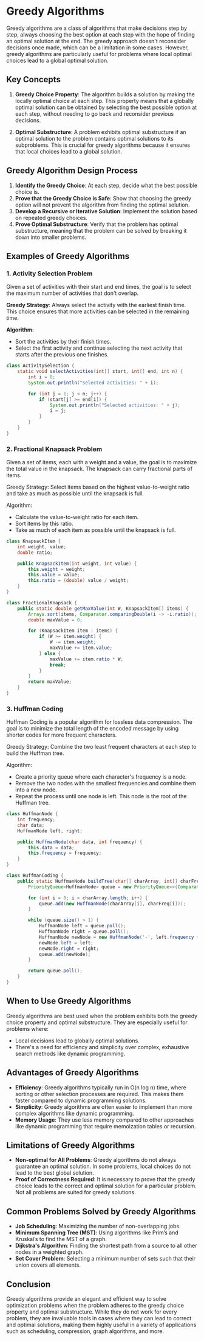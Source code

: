 # Greedy Algorithms

Greedy algorithms are a class of algorithms that make decisions step by step, always choosing the best option at each step with the hope of finding an optimal solution at the end. The greedy approach doesn't reconsider decisions once made, which can be a limitation in some cases. However, greedy algorithms are particularly useful for problems where local optimal choices lead to a global optimal solution.

## Key Concepts

1. **Greedy Choice Property**: The algorithm builds a solution by making the locally optimal choice at each step. This property means that a globally optimal solution can be obtained by selecting the best possible option at each step, without needing to go back and reconsider previous decisions.

2. **Optimal Substructure**: A problem exhibits optimal substructure if an optimal solution to the problem contains optimal solutions to its subproblems. This is crucial for greedy algorithms because it ensures that local choices lead to a global solution.

## Greedy Algorithm Design Process

1. **Identify the Greedy Choice**: At each step, decide what the best possible choice is.
2. **Prove that the Greedy Choice is Safe**: Show that choosing the greedy option will not prevent the algorithm from finding the optimal solution.
3. **Develop a Recursive or Iterative Solution**: Implement the solution based on repeated greedy choices.
4. **Prove Optimal Substructure**: Verify that the problem has optimal substructure, meaning that the problem can be solved by breaking it down into smaller problems.

## Examples of Greedy Algorithms

### 1. Activity Selection Problem

Given a set of activities with their start and end times, the goal is to select the maximum number of activities that don't overlap.

**Greedy Strategy**: Always select the activity with the earliest finish time. This choice ensures that more activities can be selected in the remaining time.

**Algorithm**:

- Sort the activities by their finish times.
- Select the first activity and continue selecting the next activity that starts after the previous one finishes.

```java
class ActivitySelection {
    static void selectActivities(int[] start, int[] end, int n) {
        int i = 0;
        System.out.println("Selected activities: " + i);

        for (int j = 1; j < n; j++) {
            if (start[j] >= end[i]) {
                System.out.println("Selected activities: " + j);
                i = j;
            }
        }
    }
}
```

### 2. Fractional Knapsack Problem

Given a set of items, each with a weight and a value, the goal is to maximize the total value in the knapsack. The knapsack can carry fractional parts of items.

Greedy Strategy: Select items based on the highest value-to-weight ratio and take as much as possible until the knapsack is full.

Algorithm:

- Calculate the value-to-weight ratio for each item.
- Sort items by this ratio.
- Take as much of each item as possible until the knapsack is full.

```java
class KnapsackItem {
    int weight, value;
    double ratio;

    public KnapsackItem(int weight, int value) {
        this.weight = weight;
        this.value = value;
        this.ratio = (double) value / weight;
    }
}

class FractionalKnapsack {
    public static double getMaxValue(int W, KnapsackItem[] items) {
        Arrays.sort(items, Comparator.comparingDouble(i -> -i.ratio));
        double maxValue = 0;

        for (KnapsackItem item : items) {
            if (W >= item.weight) {
                W -= item.weight;
                maxValue += item.value;
            } else {
                maxValue += item.ratio * W;
                break;
            }
        }
        return maxValue;
    }
}
```

### 3. Huffman Coding

Huffman Coding is a popular algorithm for lossless data compression. The goal is to minimize the total length of the encoded message by using shorter codes for more frequent characters.

Greedy Strategy: Combine the two least frequent characters at each step to build the Huffman tree.

Algorithm:

- Create a priority queue where each character's frequency is a node.
- Remove the two nodes with the smallest frequencies and combine them into a new node.
- Repeat the process until one node is left. This node is the root of the Huffman tree.

```java
class HuffmanNode {
    int frequency;
    char data;
    HuffmanNode left, right;

    public HuffmanNode(char data, int frequency) {
        this.data = data;
        this.frequency = frequency;
    }
}

class HuffmanCoding {
    public static HuffmanNode buildTree(char[] charArray, int[] charFreq) {
        PriorityQueue<HuffmanNode> queue = new PriorityQueue<>(Comparator.comparingInt(node -> node.frequency));

        for (int i = 0; i < charArray.length; i++) {
            queue.add(new HuffmanNode(charArray[i], charFreq[i]));
        }

        while (queue.size() > 1) {
            HuffmanNode left = queue.poll();
            HuffmanNode right = queue.poll();
            HuffmanNode newNode = new HuffmanNode('-', left.frequency + right.frequency);
            newNode.left = left;
            newNode.right = right;
            queue.add(newNode);
        }

        return queue.poll();
    }
}
```

## When to Use Greedy Algorithms

Greedy algorithms are best used when the problem exhibits both the greedy choice property and optimal substructure. They are especially useful for problems where:

- Local decisions lead to globally optimal solutions.
- There's a need for efficiency and simplicity over complex, exhaustive search methods like dynamic programming.

## Advantages of Greedy Algorithms

- **Efficiency**: Greedy algorithms typically run in O(n log n) time, where sorting or other selection processes are required. This makes them faster compared to dynamic programming solutions.
- **Simplicity**: Greedy algorithms are often easier to implement than more complex algorithms like dynamic programming.
- **Memory Usage**: They use less memory compared to other approaches like dynamic programming that require memoization tables or recursion.

## Limitations of Greedy Algorithms

- **Non-optimal for All Problems**: Greedy algorithms do not always guarantee an optimal solution. In some problems, local choices do not lead to the best global solution.
- **Proof of Correctness Required**: It is necessary to prove that the greedy choice leads to the correct and optimal solution for a particular problem. Not all problems are suited for greedy solutions.

## Common Problems Solved by Greedy Algorithms

- **Job Scheduling**: Maximizing the number of non-overlapping jobs.
- **Minimum Spanning Tree (MST)**: Using algorithms like Prim’s and Kruskal’s to find the MST of a graph.
- **Dijkstra's Algorithm**: Finding the shortest path from a source to all other nodes in a weighted graph.
- **Set Cover Problem**: Selecting a minimum number of sets such that their union covers all elements.

## Conclusion

Greedy algorithms provide an elegant and efficient way to solve optimization problems when the problem adheres to the greedy choice property and optimal substructure. While they do not work for every problem, they are invaluable tools in cases where they can lead to correct and optimal solutions, making them highly useful in a variety of applications such as scheduling, compression, graph algorithms, and more.
